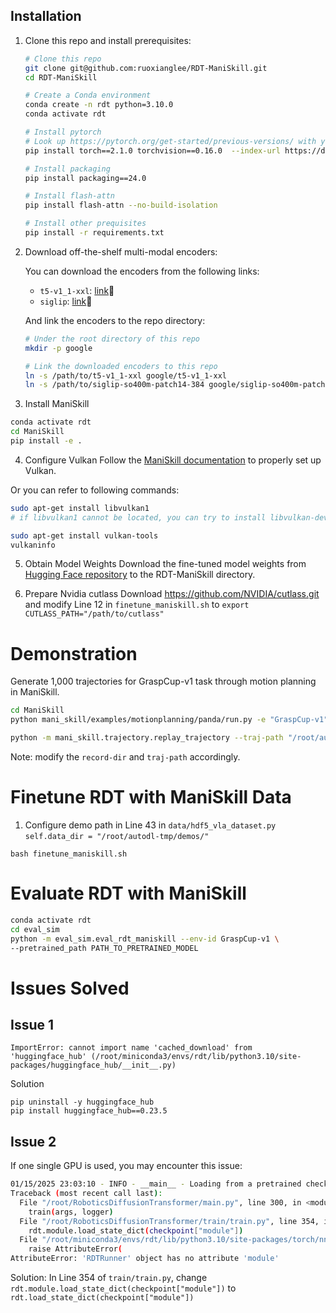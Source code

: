 ## Installation

1. Clone this repo and install prerequisites:

    ```bash
    # Clone this repo
    git clone git@github.com:ruoxianglee/RDT-ManiSkill.git
    cd RDT-ManiSkill
    
    # Create a Conda environment
    conda create -n rdt python=3.10.0
    conda activate rdt
    
    # Install pytorch
    # Look up https://pytorch.org/get-started/previous-versions/ with your cuda version for a correct command
    pip install torch==2.1.0 torchvision==0.16.0  --index-url https://download.pytorch.org/whl/cu121
    
    # Install packaging
    pip install packaging==24.0
    
    # Install flash-attn
    pip install flash-attn --no-build-isolation
    
    # Install other prequisites
    pip install -r requirements.txt
    ```

2. Download off-the-shelf multi-modal encoders:

   You can download the encoders from the following links:

   - `t5-v1_1-xxl`: [link](https://huggingface.co/google/t5-v1_1-xxl/tree/main)🤗
   - `siglip`: [link](https://huggingface.co/google/siglip-so400m-patch14-384)🤗

   And link the encoders to the repo directory:

   ```bash
   # Under the root directory of this repo
   mkdir -p google
   
   # Link the downloaded encoders to this repo
   ln -s /path/to/t5-v1_1-xxl google/t5-v1_1-xxl
   ln -s /path/to/siglip-so400m-patch14-384 google/siglip-so400m-patch14-384
   ```

3. Install ManiSkill

```bash
conda activate rdt
cd ManiSkill
pip install -e .
```

4. Configure Vulkan
Follow the [ManiSkill documentation](https://maniskill.readthedocs.io/en/latest/user_guide/getting_started/installation.html#vulkan) to properly set up Vulkan.

Or you can refer to following commands:
```bash
sudo apt-get install libvulkan1
# if libvulkan1 cannot be located, you can try to install libvulkan-dev

sudo apt-get install vulkan-tools
vulkaninfo
```

5. Obtain Model Weights
Download the fine-tuned model weights from [Hugging Face repository](https://huggingface.co/robotics-diffusion-transformer/maniskill-model/tree/main/rdt) to the RDT-ManiSkill directory.


6. Prepare Nvidia cutlass
Download https://github.com/NVIDIA/cutlass.git and modify Line 12 in `finetune_maniskill.sh` to `export CUTLASS_PATH="/path/to/cutlass"`


# Demonstration
Generate 1,000 trajectories for GraspCup-v1 task through motion planning in ManiSkill.

```bash
cd ManiSkill
python mani_skill/examples/motionplanning/panda/run.py -e "GraspCup-v1" --record-dir "/root/autodl-tmp/demos/" --traj-name="trajectory_cpu" -n 1000 --sim-backend "cpu" --only-count-success

python -m mani_skill.trajectory.replay_trajectory --traj-path "/root/autodl-tmp/demos/GraspCup-v1/motionplanning/trajectory_cpu.h5" --use-first-env-state --sim-backend cpu -c pd_joint_pos -o rgb --save-traj --num-procs 16

```
Note: modify the `record-dir` and `traj-path` accordingly.


# Finetune RDT with ManiSkill Data
1. Configure demo path in Line 43 in `data/hdf5_vla_dataset.py`
`self.data_dir = "/root/autodl-tmp/demos/"`

```
bash finetune_maniskill.sh
```

# Evaluate RDT with ManiSkill
```bash
conda activate rdt 
cd eval_sim
python -m eval_sim.eval_rdt_maniskill --env-id GraspCup-v1 \
--pretrained_path PATH_TO_PRETRAINED_MODEL
```

# Issues Solved
## Issue 1
```ImportError: cannot import name 'cached_download' from 'huggingface_hub' (/root/miniconda3/envs/rdt/lib/python3.10/site-packages/huggingface_hub/__init__.py)```

Solution
```
pip uninstall -y huggingface_hub
pip install huggingface_hub==0.23.5
```

## Issue 2
If one single GPU is used, you may encounter this issue:
```bash
01/15/2025 23:03:10 - INFO - __main__ - Loading from a pretrained checkpoint.
Traceback (most recent call last):
  File "/root/RoboticsDiffusionTransformer/main.py", line 300, in <module>
    train(args, logger)
  File "/root/RoboticsDiffusionTransformer/train/train.py", line 354, in train
    rdt.module.load_state_dict(checkpoint["module"])
  File "/root/miniconda3/envs/rdt/lib/python3.10/site-packages/torch/nn/modules/module.py", line 1931, in __getattr__
    raise AttributeError(
AttributeError: 'RDTRunner' object has no attribute 'module'
```

Solution: 
In Line 354 of `train/train.py`, change ` rdt.module.load_state_dict(checkpoint["module"])` to `rdt.load_state_dict(checkpoint["module"])`